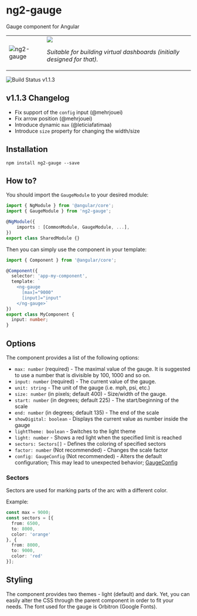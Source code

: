 # ng2-gauge

Gauge component for Angular

<table>
  <tr>
    <td>
      <img src="./assets/gauge.png" alt="ng2-gauge" />
    </td>
    <td>
      <img src="./assets/demo.gif" />
      <p><em>Suitable for building virtual dashboards (initially designed for that).</em></p>
    </td>
  </tr>
</table>

![Build Status](https://travis-ci.org/hawkgs/ng2-gauge.svg?branch=master) v1.1.3

## v1.1.3 Changelog

- Fix support of the `config` input (@mehrjouei)
- Fix arrow position (@mehrjouei)
- Introduce dynamic `max` (@leticiafatimaa)
- Introduce `size` property for changing the width/size

## Installation

```
npm install ng2-gauge --save
```

## How to?

You should import the `GaugeModule` to your desired module:

```typescript
import { NgModule } from '@angular/core';
import { GaugeModule } from 'ng2-gauge';

@NgModule({
    imports : [CommonModule, GaugeModule, ...],
})
export class SharedModule {}
```

Then you can simply use the component in your template:

```typescript
import { Component } from '@angular/core';

@Component({
  selector: 'app-my-component',
  template: `
    <ng-gauge
      [max]="9000"
      [input]="input"
    </ng-gauge>`
})
export class MyComponent {
  input: number;
}
```

## Options

The component provides a list of the following options:
- `max: number` (required) - The maximal value of the gauge. It is suggested to use a number that is divisible by 100, 1000 and so on.
- `input: number` (required) - The current value of the gauge.
- `unit: string` - The unit of the gauge (i.e. mph, psi, etc.)
- `size: number` (in pixels; default 400) - Size/width of the gauge.
- `start: number` (in degrees; default 225) - The start/beginning of the scale
- `end: number` (in degrees; default 135) - The end of the scale
- `showDigital: boolean` - Displays the current value as number inside the gauge
- `lightTheme: boolean` - Switches to the light theme
- `light: number` - Shows a red light when the specified limit is reached
- `sectors: Sectors[]` - Defines the coloring of specified sectors
- `factor: number` (Not recommended) - Changes the scale factor
- `config: GaugeConfig` (Not recommended) - Alters the default configuration; This may lead to unexpected behavior; [GaugeConfig](./src/app/gauge/shared/config.ts)

### Sectors

Sectors are used for marking parts of the arc with a different color.

Example:
```typescript
const max = 9000;
const sectors = [{
  from: 6500,
  to: 8000,
  color: 'orange'
}, {
  from: 8000,
  to: 9000,
  color: 'red'
}];
```

## Styling

The component provides two themes - light (default) and dark. Yet, you can easily alter the CSS through the parent component in order to fit your needs. The font used for the gauge is Orbitron (Google Fonts).
